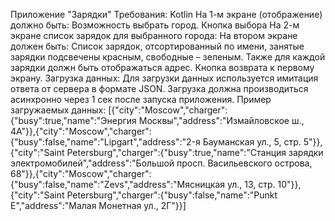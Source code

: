 Приложение "Зарядки"
Требования: Kotlin
На 1-м экране (отображение) должно быть:
  Возможность выбрать город.
  Кнопка выбора
На 2-м экране список зарядок для выбранного города:
На втором экране должен быть:
Список зарядок, отсортированный по имени, занятые зарядки подсвечены красным, свободные – зеленым. Также для каждой зарядки должн быть отображаться адрес.
  Кнопка возврата к первому экрану. 
Загрузка данных:
Для загрузки данных используется имитация ответа от сервера в формате JSON.
Загрузка должна производиться асинхронно через 1 сек после запуска приложения.
Пример загружаемых данных:
[{"city":"Moscow","charger":{"busy":true,"name":"Энергия Москвы","address":"Измайловское ш., 4А"}},{"city":"Moscow","charger":{"busy":false,"name":"Lipgart","address":"2-я Бауманская ул., 5, стр. 5"}},{"city":"Saint Petersburg","charger":{"busy":true,"name":"Станция зарядки электромобилей","address":"Большой просп. Васильевского острова, 68"}},{"city":"Moscow","charger":{"busy":false,"name":"Zevs","address":"Мясницкая ул., 13, стр. 10"}},{"city":"Saint Petersburg","charger":{"busy":false,"name":"Punkt E","address":"Малая Монетная ул., 2Г"}}]
